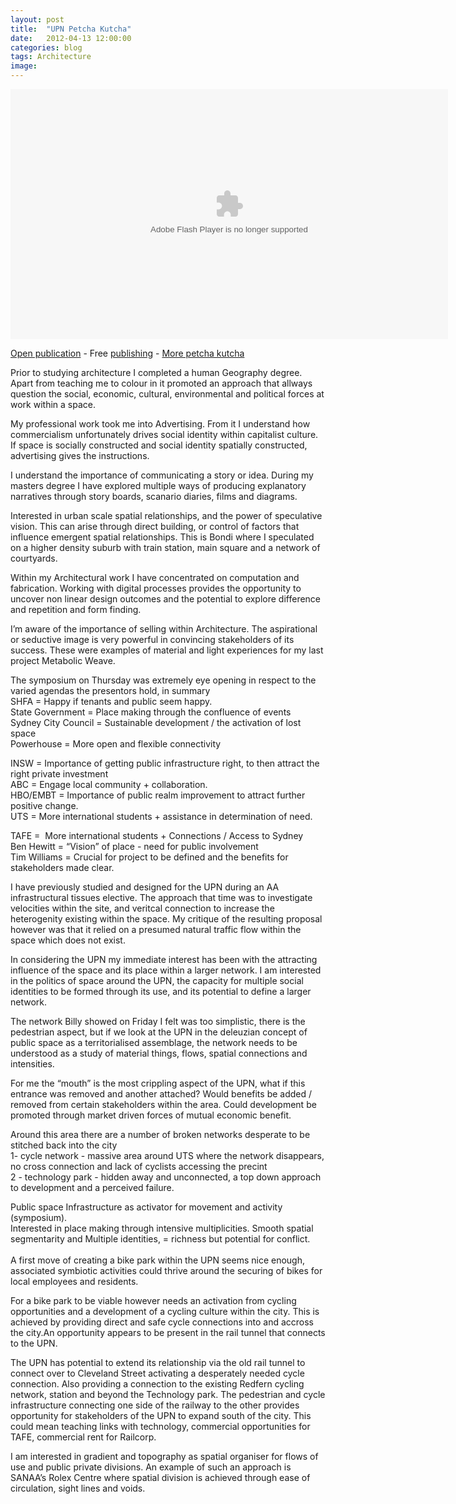 ```yaml
---
layout: post
title:  "UPN Petcha Kutcha"
date:   2012-04-13 12:00:00
categories: blog
tags: Architecture
image:
---
```

<p><object data="http://static.issuu.com/webembed/viewers/style1/v2/IssuuReader.swf" height="400" type="application/x-shockwave-flash" width="700"><param name="movie" value="http://static.issuu.com/webembed/viewers/style1/v2/IssuuReader.swf" /><param name="quality" value="high" /><param name="scale" value="noscale" /><param name="salign" value="l" /><param name="allowfullscreen" value="true" /><param name="menu" value="false" /><param name="wmode" value="transparent" /><param name="flashvars" value="mode=mini&amp;embedBackground=%23000000&amp;backgroundColor=%23222222&amp;documentId=120704113628-87d1e9ac40ec49c08f1064776ce4c7a0" /></object></p>
<p><a href="http://issuu.com/chrisbamborough/docs/compstudio_petchakutcha?mode=window&amp;backgroundColor=%23222222" target="_blank">Open publication</a> - Free <a href="http://issuu.com" target="_blank">publishing</a> - <a href="http://issuu.com/search?q=petcha%20kutcha" target="_blank">More petcha kutcha</a></p>
<p>Prior to studying architecture I completed a human Geography degree. Apart from teaching me to colour in it promoted an approach that allways question the social, economic, cultural, environmental and political forces at work within a space. &nbsp;</p>
<p>My professional work took me into Advertising. From it I understand how commercialism unfortunately drives social identity within capitalist culture. If space is socially constructed and social identity spatially constructed, advertising gives the instructions.</p>
<p>I understand the importance of communicating a story or idea. During my masters degree I have explored multiple ways of producing explanatory narratives through story boards, scanario diaries, films and diagrams.</p>
<p>Interested in urban scale spatial relationships, and the power of speculative vision. This can arise through direct building, or control of factors that influence emergent spatial relationships. This is Bondi where I speculated on a higher density suburb with train station, main square and a network of courtyards. &nbsp;</p>
<p>Within my Architectural work I have concentrated on computation and fabrication. Working with digital processes provides the opportunity to uncover non linear design outcomes and the potential to explore difference and repetition and form finding.</p>
<p>I&rsquo;m aware of the importance of selling within Architecture. The aspirational or seductive image is very powerful in convincing stakeholders of its success. These were examples of material and light experiences for my last project Metabolic Weave.</p>
<p>The symposium on Thursday was extremely eye opening in respect to the varied agendas the presentors hold, in summary<br />SHFA = Happy if tenants and public seem happy.<br />State Government = Place making through the confluence of events<br />Sydney City Council = Sustainable development / the activation of lost space<br />Powerhouse = More open and flexible connectivity</p>
<p>INSW = Importance of getting public infrastructure right, to then attract the right private investment<br />ABC = Engage local community + collaboration.<br />HBO/EMBT = Importance of public realm improvement to attract further positive change.<br />UTS = More international students + assistance in determination of need.</p>
<p>TAFE = &nbsp;More international students + Connections / Access to Sydney<br />Ben Hewitt = &ldquo;Vision&rdquo; of place - need for public involvement <br />Tim Williams = Crucial for project to be defined and the benefits for stakeholders made clear.</p>
<p>I have previously studied and designed for the UPN during an AA infrastructural tissues elective. The approach that time was to investigate velocities within the site, and veritcal connection to increase the heterogenity existing within the space. My critique of the resulting proposal however was that it relied on a presumed natural traffic flow within the space which does not exist.</p>
<p>In considering the UPN my immediate interest has been with the attracting influence of the space and its place within a larger network. I am interested in the politics of space around the UPN, the capacity for multiple social identities to be formed through its use, and its potential to define a larger network.</p>
<p>The network Billy showed on Friday I felt was too simplistic, there is the pedestrian aspect, but if we look at the UPN in the deleuzian concept of public space as a territorialised assemblage, the network needs to be understood as a study of material things, flows, spatial connections and intensities. &nbsp;&nbsp;&nbsp;</p>
<p>For me the &ldquo;mouth&rdquo; is the most crippling aspect of the UPN, what if this entrance was removed and another attached? Would benefits be added / removed from certain stakeholders within the area. Could development be promoted through market driven forces of mutual economic benefit.</p>
<p>Around this area there are a number of broken networks desperate to be stitched back into the city<br />1- cycle network - massive area around UTS where the network disappears, no cross connection and lack of cyclists accessing the precint<br />2 - technology park - hidden away and unconnected, a top down approach to development and a perceived failure.</p>
<p>Public space Infrastructure as activator for movement and activity (symposium). <br />Interested in place making through intensive multiplicities. Smooth spatial segmentarity and Multiple identities, = richness but potential for conflict. <br /><br />A first move of creating a bike park within the UPN seems nice enough, associated symbiotic activities could thrive around the securing of bikes for local employees and residents.</p>
<p>For a bike park to be viable however needs an activation from cycling opportunities and a development of a cycling culture within the city. This is achieved by providing direct and safe cycle connections into and accross the city.An opportunity appears to be present in the rail tunnel that connects to the UPN.</p>
<p>The UPN has potential to extend its relationship via the old rail tunnel to connect over to Cleveland Street activating a desperately needed cycle connection. Also providing a connection to the existing Redfern cycling network, station and beyond the Technology park. The pedestrian and cycle infrastructure connecting one side of the railway to the other provides opportunity for stakeholders of the UPN to expand south of the city. This could mean teaching links with technology, commercial opportunities for TAFE, commercial rent for Railcorp.</p>
<p>I am interested in gradient and topography as spatial organiser for flows of use and public private divisions. An example of such an approach is SANAA&rsquo;s Rolex Centre where spatial division is achieved through ease of circulation, sight lines and voids.</p>
